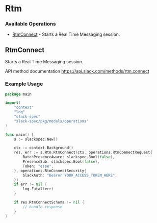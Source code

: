 # Rtm

### Available Operations

* [RtmConnect](#rtmconnect) - Starts a Real Time Messaging session.

## RtmConnect

Starts a Real Time Messaging session.

API method documentation
<https://api.slack.com/methods/rtm.connect>

### Example Usage

```go
package main

import(
	"context"
	"log"
	"slack-spec"
	"slack-spec/pkg/models/operations"
)

func main() {
    s := slackspec.New()

    ctx := context.Background()
    res, err := s.Rtm.RtmConnect(ctx, operations.RtmConnectRequest{
        BatchPresenceAware: slackspec.Bool(false),
        PresenceSub: slackspec.Bool(false),
        Token: "esse",
    }, operations.RtmConnectSecurity{
        SlackAuth: "Bearer YOUR_ACCESS_TOKEN_HERE",
    })
    if err != nil {
        log.Fatal(err)
    }

    if res.RtmConnectSchema != nil {
        // handle response
    }
}
```
